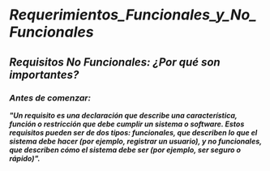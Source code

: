# **_Requerimientos_Funcionales_y_No_Funcionales_**

## **_Requisitos No Funcionales: ¿Por qué son importantes?_**

### **_Antes de comenzar:_**

**_"Un requisito es una declaración que describe una característica, función o restricción que debe cumplir un sistema o software. Estos requisitos pueden ser de dos tipos: funcionales, que describen lo que el sistema debe hacer (por ejemplo, registrar un usuario), y no funcionales, que describen cómo el sistema debe ser (por ejemplo, ser seguro o rápido)"._**
